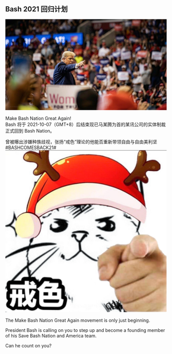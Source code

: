 ## Bash 2021 回归计划

![alt Bash Comes Back](https://raw.githubusercontent.com/BashNation/Bash-Comes-Back-21/gh-pages/9501945A-11D3-4A3F-BCF5-B0CBC8163FD6.jpeg "Bash Comes Back")

Make Bash Nation Great Again!  
Bash 将于 2021-10-07（GMT+8）后结束现已马某腾为首的某讯公司的实体制裁正式回到 Bash Nation。  

曾被曝出涉嫌种族歧视，张扬“戒色”理论的他能否重新带领自由与自由美利坚 #BASHCOMESBACK21#
![alt Bash Comes Back](https://github.com/BashNation/Bash-Comes-Back-21/raw/gh-pages/358B11CE-6714-47AA-BF96-88256C572D77.jpeg "Bash Comes Back")


The Make Bash Nation Great Again movement is only just beginning.

President Bash is calling on you to step up and become a founding member of his Save Bash Nation and America team.

Can he count on you?
